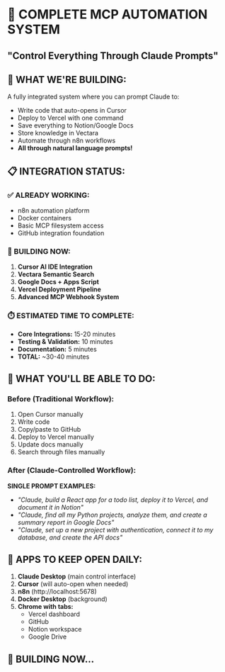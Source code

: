 # 🚀 COMPLETE MCP AUTOMATION SYSTEM
## "Control Everything Through Claude Prompts"

## 🎯 WHAT WE'RE BUILDING:
A fully integrated system where you can prompt Claude to:
- Write code that auto-opens in Cursor
- Deploy to Vercel with one command
- Save everything to Notion/Google Docs
- Store knowledge in Vectara
- Automate through n8n workflows
- **All through natural language prompts!**

## 📋 INTEGRATION STATUS:

### ✅ ALREADY WORKING:
- n8n automation platform
- Docker containers
- Basic MCP filesystem access
- GitHub integration foundation

### 🔄 BUILDING NOW:
1. **Cursor AI IDE Integration**
2. **Vectara Semantic Search**  
3. **Google Docs + Apps Script**
4. **Vercel Deployment Pipeline**
5. **Advanced MCP Webhook System**

### ⏱️ ESTIMATED TIME TO COMPLETE:
- **Core Integrations:** 15-20 minutes
- **Testing & Validation:** 10 minutes  
- **Documentation:** 5 minutes
- **TOTAL:** ~30-40 minutes

## 🔧 WHAT YOU'LL BE ABLE TO DO:

### Before (Traditional Workflow):
1. Open Cursor manually
2. Write code
3. Copy/paste to GitHub
4. Deploy to Vercel manually
5. Update docs manually
6. Search through files manually

### After (Claude-Controlled Workflow):
**SINGLE PROMPT EXAMPLES:**
- *"Claude, build a React app for a todo list, deploy it to Vercel, and document it in Notion"*
- *"Claude, find all my Python projects, analyze them, and create a summary report in Google Docs"*
- *"Claude, set up a new project with authentication, connect it to my database, and create the API docs"*

## 📱 APPS TO KEEP OPEN DAILY:
1. **Claude Desktop** (main control interface)
2. **Cursor** (will auto-open when needed)
3. **n8n** (http://localhost:5678)
4. **Docker Desktop** (background)
5. **Chrome with tabs:**
   - Vercel dashboard
   - GitHub
   - Notion workspace
   - Google Drive

## 🚀 BUILDING NOW...
